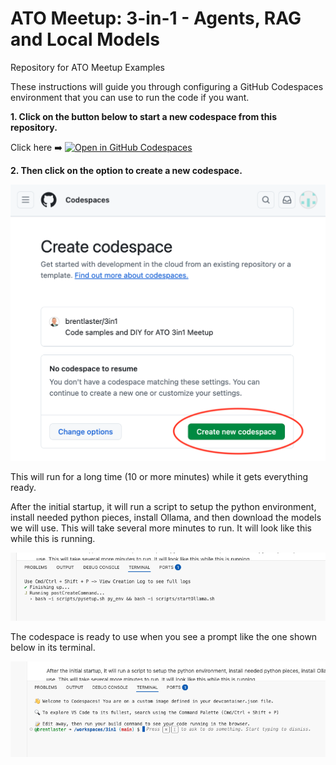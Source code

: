 # ATO Meetup: 3-in-1 - Agents, RAG and Local Models

Repository for ATO Meetup Examples

These instructions will guide you through configuring a GitHub Codespaces environment that you can use to run the code if you want. 

**1. Click on the button below to start a new codespace from this repository.**

Click here ➡️  [![Open in GitHub Codespaces](https://github.com/codespaces/badge.svg)](https://codespaces.new/brentlaster/3in1?quickstart=1)

**2. Then click on the option to create a new codespace.**

![Creating new codespace from button](./images/3in1a.png?raw=true "Creating new codespace from button")

This will run for a long time (10 or more minutes) while it gets everything ready.

After the initial startup, it will run a script to setup the python environment, install needed python pieces, install Ollama, and then download the models we will use. This will take several more minutes to run. It will look like this while this is running.

![Final prep](./images/3in1b.png?raw=true "Final prep")

The codespace is ready to use when you see a prompt like the one shown below in its terminal.

![Ready to use](./images/3in1c.png?raw=true "Ready to use")

